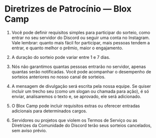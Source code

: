 # Diretrizes de Patrocínio — Blox Camp

1. Você pode definir requisitos simples para participar do sorteio, como entrar no seu servidor do Discord ou seguir uma conta no Instagram. Vale lembrar: quanto mais fácil for participar, mais pessoas tendem a entrar, e quanto melhor o prêmio, maior o engajamento.

2. A duração do sorteio pode variar entre 1 e 7 dias.

3. Nós não garantimos quantas pessoas entrarão no servidor, apenas quantas serão notificadas. Você pode acompanhar o desempenho de sorteios anteriores no nosso canal de sorteios.

4. A mensagem de divulgação será escrita pela nossa equipe. Se quiser incluir um trecho seu (como um slogan ou chamada para ação), é só enviar, analisaremos o texto e, se aprovado, ele será adicionado.

5. O Blox Camp pode incluir requisitos extras ou oferecer entradas adicionais para determinados cargos.

6. Servidores ou projetos que violem os Termos de Serviço ou as Diretrizes da Comunidade do Discord terão seus sorteios cancelados, sem aviso prévio.